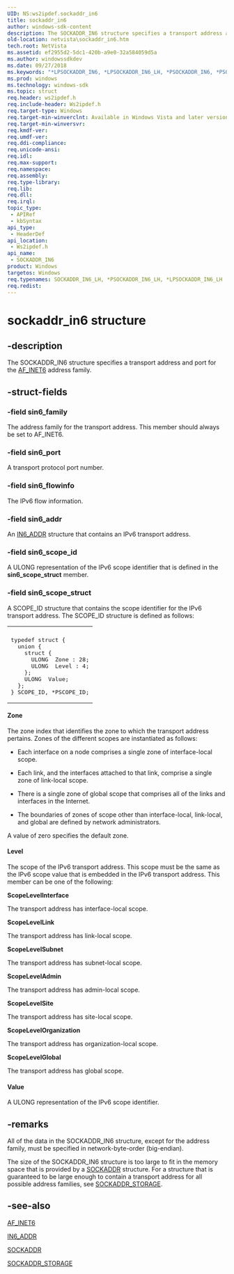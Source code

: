 ```yaml
---
UID: NS:ws2ipdef.sockaddr_in6
title: sockaddr_in6
author: windows-sdk-content
description: The SOCKADDR_IN6 structure specifies a transport address and port for the AF_INET6 address family.
old-location: netvista\sockaddr_in6.htm
tech.root: NetVista
ms.assetid: ef2955d2-5dc1-420b-a9e0-32a584059d5a
ms.author: windowssdkdev
ms.date: 09/27/2018
ms.keywords: "*LPSOCKADDR_IN6, *LPSOCKADDR_IN6_LH, *PSOCKADDR_IN6, *PSOCKADDR_IN6_LH, PSOCKADDR_IN6, PSOCKADDR_IN6 structure pointer [Network Drivers Starting with Windows Vista], SOCKADDR_IN6, SOCKADDR_IN6 structure [Network Drivers Starting with Windows Vista], SOCKADDR_IN6_LH, netvista.sockaddr_in6, sockaddr_in6, ws2ipdef/PSOCKADDR_IN6, ws2ipdef/SOCKADDR_IN6, wskref_7e70684f-ef0d-45c5-8075-3e9b6fa87337.xml"
ms.prod: windows
ms.technology: windows-sdk
ms.topic: struct
req.header: ws2ipdef.h
req.include-header: Ws2ipdef.h
req.target-type: Windows
req.target-min-winverclnt: Available in Windows Vista and later versions of the Windows operating   systems.
req.target-min-winversvr: 
req.kmdf-ver: 
req.umdf-ver: 
req.ddi-compliance: 
req.unicode-ansi: 
req.idl: 
req.max-support: 
req.namespace: 
req.assembly: 
req.type-library: 
req.lib: 
req.dll: 
req.irql: 
topic_type:
 - APIRef
 - kbSyntax
api_type:
 - HeaderDef
api_location:
 - Ws2ipdef.h
api_name:
 - SOCKADDR_IN6
product: Windows
targetos: Windows
req.typenames: SOCKADDR_IN6_LH, *PSOCKADDR_IN6_LH, *LPSOCKADDR_IN6_LH
req.redist: 
---
```


# sockaddr_in6 structure


## -description


The SOCKADDR_IN6 structure specifies a transport address and port for the 
  <a href="https://msdn.microsoft.com/library/Ff543746(v=VS.85).aspx">AF_INET6</a> address family.


## -struct-fields




### -field sin6_family

The address family for the transport address. This member should always be set to AF_INET6.


### -field sin6_port

A transport protocol port number.


### -field sin6_flowinfo

The IPv6 flow information.


### -field sin6_addr

An 
     <a href="https://msdn.microsoft.com/218b07e8-94cf-42f2-a762-13fc1f7c4473">IN6_ADDR</a> structure that contains an IPv6 transport
     address.


### -field sin6_scope_id

A ULONG representation of the IPv6 scope identifier that is defined in the 
      <b>sin6_scope_struct</b> member.


### -field sin6_scope_struct

A SCOPE_ID structure that contains the scope identifier for the IPv6 transport address. The
      SCOPE_ID structure is defined as follows:
      

<div class="code"><span codelanguage=""><table>
<tr>
<th></th>
</tr>
<tr>
<td>
<pre>typedef struct {
  union {
    struct {
      ULONG  Zone : 28;
      ULONG  Level : 4;
    };
    ULONG  Value;
  };
} SCOPE_ID, *PSCOPE_ID;</pre>
</td>
</tr>
</table></span></div>




#### Zone

The zone index that identifies the zone to which the transport address pertains. Zones of the
        different scopes are instantiated as follows:
        

<ul>
<li>Each interface on a node comprises a single zone of interface-local scope.</li>
</ul>
<ul>
<li>Each link, and the interfaces attached to that link, comprise a single zone of link-local
         scope.</li>
</ul>
<ul>
<li>There is a single zone of global scope that comprises all of the links and interfaces in the
         Internet.</li>
</ul>
<ul>
<li>The boundaries of zones of scope other than interface-local, link-local, and global are
         defined by network administrators.</li>
</ul>
A value of zero specifies the default zone.



#### Level

The scope of the IPv6 transport address. This scope must be the same as the IPv6 scope value
        that is embedded in the IPv6 transport address. This member can be one of the following:
        

<b>ScopeLevelInterface</b>

The transport address has interface-local scope.

<b>ScopeLevelLink</b>

The transport address has link-local scope.

<b>ScopeLevelSubnet</b>

The transport address has subnet-local scope.

<b>ScopeLevelAdmin</b>

The transport address has admin-local scope.

<b>ScopeLevelSite</b>

The transport address has site-local scope.

<b>ScopeLevelOrganization</b>

The transport address has organization-local scope.

<b>ScopeLevelGlobal</b>

The transport address has global scope.



#### Value

A ULONG representation of the IPv6 scope identifier.


## -remarks



All of the data in the SOCKADDR_IN6 structure, except for the address family, must be specified in
    network-byte-order (big-endian).

The size of the SOCKADDR_IN6 structure is too large to fit in the memory space that is provided by a 
    <a href="https://msdn.microsoft.com/af5ad9ae-3987-4f16-a8a6-14e3e3d0fa6a">SOCKADDR</a> structure. For a structure that is
    guaranteed to be large enough to contain a transport address for all possible address families, see 
    <a href="https://msdn.microsoft.com/27e56c1a-ce11-4cdb-9be8-25ed2f94fb37">SOCKADDR_STORAGE</a>.




## -see-also




<a href="https://msdn.microsoft.com/library/Ff543746(v=VS.85).aspx">AF_INET6</a>



<a href="https://msdn.microsoft.com/218b07e8-94cf-42f2-a762-13fc1f7c4473">IN6_ADDR</a>



<a href="https://msdn.microsoft.com/af5ad9ae-3987-4f16-a8a6-14e3e3d0fa6a">SOCKADDR</a>



<a href="https://msdn.microsoft.com/27e56c1a-ce11-4cdb-9be8-25ed2f94fb37">SOCKADDR_STORAGE</a>
 

 

